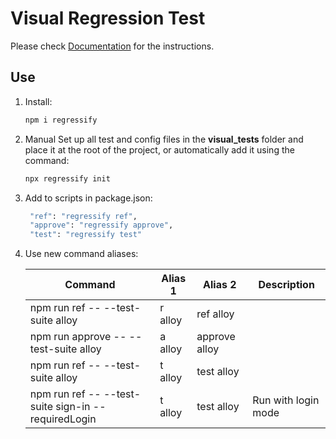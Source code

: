 # Visual Regression Test

Please check [Documentation](https://tuyen.blog/optimizely-cms/testing/get-started/) for the instructions.

## Use

1. Install:

   ```bash
   npm i regressify
   ```

1. Manual Set up all test and config files in the **visual_tests** folder and place it at the root of the project, or automatically add it using the command:

   ```bash
   npx regressify init
   ```

1. Add to scripts in package.json:

   ```bash
    "ref": "regressify ref",
    "approve": "regressify approve",
    "test": "regressify test"
   ```

1. Use new command aliases:

   | Command                                             | Alias 1 | Alias 2       | Description         |
   | --------------------------------------------------- | ------- | ------------- | ------------------- |
   | npm run ref -- --test-suite alloy                   | r alloy | ref alloy     |                     |
   | npm run approve -- --test-suite alloy               | a alloy | approve alloy |                     |
   | npm run ref -- --test-suite alloy                   | t alloy | test alloy    |                     |
   | npm run ref -- --test-suite sign-in --requiredLogin | t alloy | test alloy    | Run with login mode |
